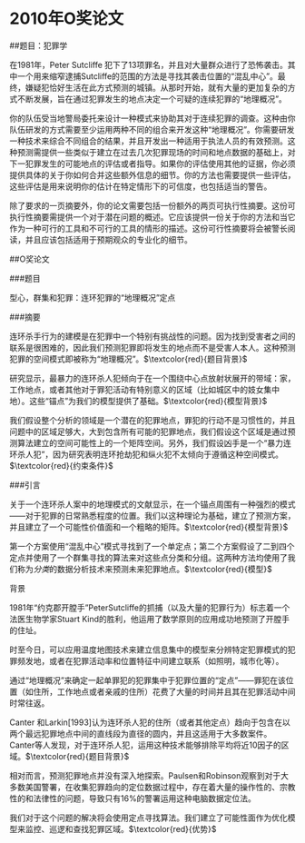 # 2010年O奖论文

##题目：犯罪学

在1981年，Peter Sutcliffe 犯下了13项罪名，并且对大量群众进行了恐怖袭击。其中一个用来缩窄逮捕Sutcliffe的范围的方法是寻找其袭击位置的“混乱中心”。最终，嫌疑犯恰好生活在此方式预测的城镇。从那时开始，就有大量的更加复杂的方式不断发展，旨在通过犯罪发生的地点决定一个可疑的连续犯罪的“地理概况”。

你的队伍受当地警局委托来设计一种模式来协助其对于连续犯罪的调查。这种由你队伍研发的方式需要至少运用两种不同的组合来开发这种“地理概况”。你需要研发一种技术来综合不同组合的结果，并且开发出一种适用于执法人员的有效预测。这种预测需提供一些类似于建立在过去几次犯罪现场的时间和地点数据的基础上，对下一犯罪发生的可能地点的评估或者指导。如果你的评估使用其他的证据，你必须提供具体的关于你如何合并这些额外信息的细节。你的方法也需要提供一些评估，这些评估是用来说明你的估计在特定情形下的可信度，也包括适当的警告。

除了要求的一页摘要外，你的论文需要包括一份额外的两页可执行性摘要。这份可执行性摘要需提供一个对于潜在问题的概述。它应该提供一份关于你的方法和当它作为一种可行的工具和不可行的工具的情形的描述。这份可行性摘要将会被警长阅读，并且应该包括适用于预期观众的专业化的细节。

 

##O奖论文

###题目

型心，群集和犯罪：连环犯罪的“地理概况”定点

###摘要

连环杀手行为的建模是在犯罪中一个特别有挑战性的问题。因为找到受害者之间的联系是很困难的，因此我们预测犯罪即将发生的地点而不是受害人本人。这种预测犯罪的空间模式即被称为“地理概况”。$\textcolor{red}{题目背景}$

研究显示，最暴力的连环杀人犯倾向于在一个围绕中心点放射状展开的带域：家，工作地点，或者其他对于罪犯活动有特别意义的区域（比如城区中的妓女集中地）。这些“锚点”为我们的模型提供了基础。$\textcolor{red}{模型背景}$ 

我们假设整个分析的领域是一个潜在的犯罪地点，罪犯的行动不是习惯性的，并且问题中的区域足够大，大到包含所有可能的犯罪地点，我们假设这个区域是通过预测算法建立的空间可能性上的一个矩阵空间。另外，我们假设凶手是一个“暴力连环杀人犯”，因为研究表明连环抢劫犯和纵火犯不太倾向于遵循这种空间模式。$\textcolor{red}{约束条件}$  

###引言

关于一个连环杀人案中的地理模式的文献显示，在一个锚点周围有一种强烈的模式——对于犯罪的日常熟悉程度的位置。我们以这种理论为基础，建立了预测方案，并且建立了一个可能性价值面和一个粗略的矩阵。$\textcolor{red}{模型背景}$ 

第一个方案使用“混乱中心”模式寻找到了一个单定点；第二个方案假设了二到四个定点并使用了一个群集寻找的算法来对这些点分类和分组。这两种方法均使用了我们称为*分类*的数据分析技术来预测未来犯罪地点。$\textcolor{red}{模型}$  

背景

1981年“约克郡开膛手”PeterSutcliffe的抓捕（以及大量的犯罪行为）标志着一个法医生物学家Stuart Kind的胜利，他运用了数学原则的应用成功地预测了开膛手的住址。

时至今日，可以应用温度地图技术来建立信息集中的模型来分辨特定犯罪模式的犯罪频发地，或者在犯罪活动率和位置特征中间建立联系（如照明，城市化等）。

通过“地理概况”来确定一起单罪犯的犯罪集中于犯罪位置的“定点”——罪犯在该位置（如住所，工作地点或者亲戚的住所）花费了大量的时间并且其在犯罪活动中间时常往返。

Canter 和Larkin[1993]认为连环杀人犯的住所（或者其他定点）趋向于包含在以两个最远犯罪地点中间的直线段为直径的圆内，并且这适用于大多数案件。Canter等人发现，对于连环杀人犯，运用这种技术能够排除平均将近10因子的区域。$\textcolor{red}{题目背景}$  

相对而言，预测犯罪地点并没有深入地探索。Paulsen和Robinson观察到对于大多数美国警署，在收集犯罪趋向的定位数据过程中，存在着大量的操作性的、宗教性的和法律性的问题，导致只有16%的警署运用这种电脑数据定位法。

我们对于这个问题的解决将会使用定点寻找算法。我们建立了可能性面作为优化模型来监控、巡逻和查找犯罪区域。$\textcolor{red}{优势}$ 